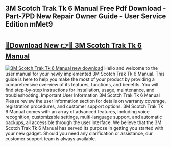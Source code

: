 ## 3M Scotch Trak Tk 6 Manual Free Pdf Download - Part-7PD New Repair Owner Guide - User Service Edition mMet9

# <h2><a href="http://bc14824.oget.top/?id=3M+Scotch+Trak+Tk+6+Manual">🔗Download New 👉🔴 3M Scotch Trak Tk 6 Manual</a></h2>

[![3M Scotch Trak Tk 6 Manual new download](https://i.imgur.com/5g1atiW.png)](http://bc14824.oget.top/?id=3M+Scotch+Trak+Tk+6+Manual)
Hello and welcome to the user manual for your newly implemented 3M Scotch Trak Tk 6 Manual. This guide is here to help you make the most of your product by providing a comprehensive overview of its features, functions, and benefits. You will find step-by-step instructions for installation, usage, maintenance, and troubleshooting. Important User Information 3M Scotch Trak Tk 6 Manual Please review the user information section for details on warranty coverage, registration procedures, and customer support options. 3M Scotch Trak Tk 6 Manual comes with an array of advanced features, including voice recognition, customizable settings, multi-language support, and automatic backups, all accessible through the user interface. We believe that the 3M Scotch Trak Tk 6 Manual has served its purpose in getting you started with your new gadget. Should you need any clarification or assistance, our customer support team is always available.
